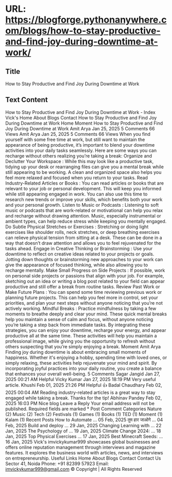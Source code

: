 # URL: https://blogforge.pythonanywhere.com/blogs/how-to-stay-productive-and-find-joy-during-downtime-at-work/

## Title

How to Stay Productive and Find Joy During Downtime at Work

## Text Content

How to Stay Productive and Find Joy During Downtime at Work - Index Vick's Home About Blogs Contact How to Stay Productive and Find Joy During Downtime at Work Home Moment How to Stay Productive and Find Joy During Downtime at Work Amit Arya Jan 25, 2025 5 Comments 66 Views Amit Arya Jan 25, 2025 5 Comments 66 Views When you find yourself with some free time at work, but still want to maintain the appearance of being productive, it’s important to blend your downtime activities into your daily tasks seamlessly. Here are some ways you can recharge without others realizing you’re taking a break: Organize and Declutter Your Workspace : While this may look like a productive task, tidying up your desk or rearranging files can give you a mental break while still appearing to be working. A clean and organized space also helps you feel more relaxed and focused when you return to your tasks. Read Industry-Related Articles or Books : You can read articles or books that are relevant to your job or personal development. This will keep you informed while still appearing engaged in work. You can also use this time to research new trends or improve your skills, which benefits both your work and your personal growth. Listen to Music or Podcasts : Listening to soft music or podcasts that are work-related or motivational can help you relax and recharge without drawing attention. Music, especially instrumental or ambient types, can help reduce stress while keeping you mentally engaged. Do Subtle Physical Stretches or Exercises : Stretching or doing light exercises like shoulder rolls, neck stretches, or deep breathing exercises can relieve physical tension from sitting at a desk. These can be done in a way that doesn’t draw attention and allows you to feel rejuvenated for the tasks ahead. Engage in Creative Thinking or Brainstorming : Use your downtime to reflect on creative ideas related to your projects or goals. Jotting down thoughts or brainstorming new approaches to your work can give the appearance of focused thinking, while also allowing you to recharge mentally. Make Small Progress on Side Projects : If possible, work on personal side projects or passions that align with your job. For example, sketching out an idea or writing a blog post related to your field can appear productive and still offer a break from routine tasks. Review Past Work or Make Future Plans : You can spend some time reviewing previous work or planning future projects. This can help you feel more in control, set your priorities, and plan your next steps without anyone noticing that you’re not actively working. Mindful Breaks : Practice mindfulness by taking a few moments to breathe deeply and clear your mind. These quick mental breaks help you maintain a sense of calm and focus, without anyone noticing you’re taking a step back from immediate tasks. By integrating these strategies, you can enjoy your downtime, recharge your energy, and appear productive all at the same time. These activities will help you maintain a professional image, while giving you the opportunity to refresh without others suspecting that you’re simply enjoying a break. Moment Amit Arya Finding joy during downtime is about embracing small moments of happiness. Whether it's enjoying a hobby, spending time with loved ones, or simply relaxing, these activities help rejuvenate your mind and spirit. By incorporating joyful practices into your daily routine, you create a balance that enhances your overall well-being. 5 Comments Sagar Jangid Jan 27, 2025 00:21 AM Helpful Vicky Kumar Jan 27, 2025 18:19 PM Very useful article. Khushi Feb 01, 2025 21:26 PM Helpful 👍 Badal Chaudhary Feb 02, 2025 00:04 AM Reading industry-related articles is a great way to stay engaged while taking a break. Thanks for the tip! Abhinav Pandey Feb 02, 2025 16:03 PM Nice blog Leave a Reply Your email address will not be published. Required fields are marked * Post Comment Categories Nature (2) Music (2) Tech (2) Festivals (1) Games (1) Books (1) TED (1) Moment (1) Kalam (1) Recent Posts How to Automate … 05 Feb, 2025 तुम हार जाओगे … 04 Feb, 2025 Build and deploy … 29 Jan, 2025 Changing Learning with … 22 Jan, 2025 The Psychology of … 19 Jan, 2025 Climate Change 2024: … 18 Jan, 2025 Top Physical Exercises … 17 Jan, 2025 Best Minecraft Seeds: … 16 Jan, 2025 Vick's imvickykumar999 showcases global businesses and offers online reputation management through interviews and magazine features. It explores the business world with articles, news, and interviews on entrepreneurship. Useful Links Home About Blogs Contact Contact Us Sector 41, Noida Phone: +91 82399 57923 Email: imvickykumar999@gmail.com © Copyright | All Rights Reserved
